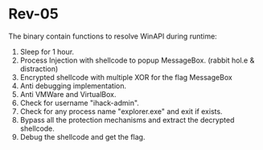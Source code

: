 # Rev-05

The binary contain functions to resolve WinAPI during runtime:
1. Sleep for 1 hour.
2. Process Injection with shellcode to popup MessageBox. (rabbit hol.e & distraction)
3. Encrypted shellcode with multiple XOR for the flag MessageBox
4. Anti debugging implementation.
5. Anti VMWare and VirtualBox.
6. Check for username "ihack-admin".
7. Check for any process name "explorer.exe" and exit if exists.
8. Bypass all the protection mechanisms and extract the decrypted shellcode.
9. Debug the shellcode and get the flag.
